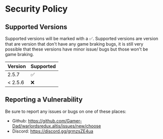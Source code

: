 # Security Policy

## Supported Versions

Supported versions will be marked with a :white_check_mark:. 
Supported versions are version that are version that don't have any game braking bugs, it is still very possible that these versions have minor issue/ bugs but those won't be game braking.

| Version | Supported          |
| ------- | ------------------ |
| 2.5.7   | :white_check_mark: |
| < 2.5.6 | :x:                |

## Reporting a Vulnerability

Be sure to report any issues or bugs on one of these places:
- Github: https://github.com/Gamer-Dad/warlordsredux.altis/issues/new/choose 
- Discord: https://discord.gg/grmzsZE4ua
